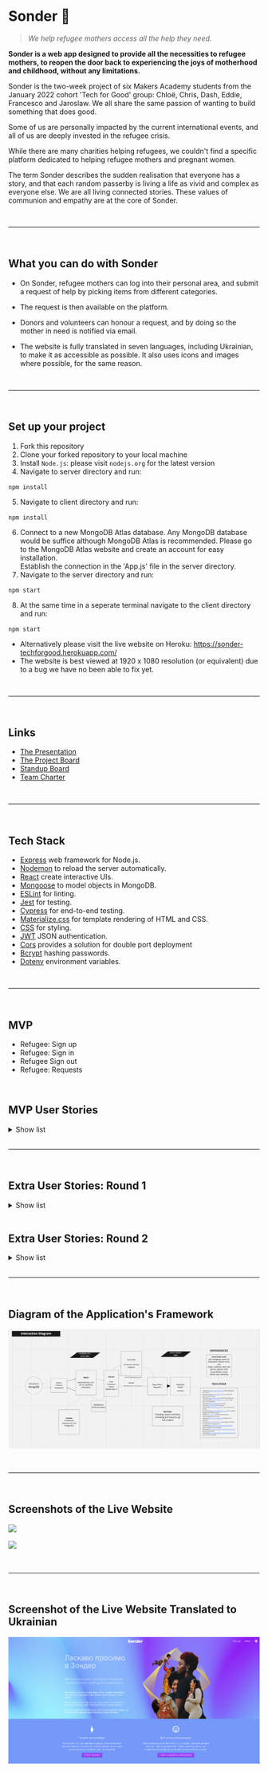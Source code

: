 # Sonder 💙 
> *We help refugee mothers access all the help they need.*

**Sonder is a web app designed to provide all the necessities to refugee mothers, to reopen the door back to experiencing the joys of motherhood and childhood, without any limitations.**

Sonder is the two-week project of six Makers Academy students from the January 2022 cohort 'Tech for Good' group: Chloë, Chris, Dash, Eddie, Francesco and Jaroslaw. We all share the same passion of wanting to build something that does good.

Some of us are personally impacted by the current international events, and all of us are deeply invested in the refugee crisis.

While there are many charities helping refugees, we couldn't find a specific platform dedicated to helping refugee mothers and pregnant women.

The term Sonder describes the sudden realisation that everyone has a story, and that each random passerby is living a life as vivid and complex as everyone else. We are all living connected stories. These values of communion and empathy are at the core of Sonder.

<br>

-----
<br>

## What you can do with Sonder

* On Sonder, refugee mothers can log into their personal area, and submit a request of help by picking items from different categories.

*  The request is then available on the platform.

* Donors and volunteers can honour a request, and by doing so the mother in need is notified via email.

* The website is fully translated in seven languages, including Ukrainian, to make it as accessible as possible. It also uses icons and images where possible, for the same reason.

<br>

-----
<br>


## Set up your project

1. Fork this repository
2. Clone your forked repository to your local machine
3. Install ```Node.js```: please visit ```nodejs.org``` for the latest version
4. Navigate to server directory and run:
```
npm install
```
5. Navigate to client directory and run:
```
npm install
``` 
6. Connect to a new MongoDB Atlas database.  Any MongoDB database would be suffice although MongoDB Atlas is recommended.
   Please go to the MongoDB Atlas website and create an account for easy installation.  
   Establish the connection in the 'App.js' file in the server directory.
7. Navigate to the server directory and run:
```
npm start
```
8. At the same time in a seperate terminal navigate to the client directory and run:
```
npm start
``` 

*  Alternatively please visit the live website on Heroku: https://sonder-techforgood.herokuapp.com/
* The website is best viewed at 1920 x 1080 resolution (or equivalent) due to a bug we have no been able to fix yet.

<br>

-----
<br>

## Links
- [The Presentation](https://docs.google.com/presentation/d/1YCZbzBootK7E9iQd9vGCHjPPfxzPOgMOM2yWOEtt4KY/edit#slide=id.p)
- [The Project Board](https://github.com/Dash1704/Sonder/projects/1)
- [Standup Board](https://miro.com/app/board/uXjVOAEg51A=/)
- [Team Charter](https://docs.google.com/document/d/1dh_80CdoNvoA97Du76ZvXs5M2MllfEZmn3IJPEgdVfo/edit)

<br>

-----
<br>

## Tech Stack
- [Express](https://expressjs.com/) web framework for Node.js.
- [Nodemon](https://nodemon.io/) to reload the server automatically.
- [React](https://reactjs.org/) create interactive UIs.
- [Mongoose](https://mongoosejs.com) to model objects in MongoDB.
- [ESLint](https://eslint.org) for linting.
- [Jest](https://jestjs.io/) for testing.
- [Cypress](https://www.cypress.io/) for end-to-end testing.
- [Materialize.css](https://materializecss.com/) for template rendering of HTML and CSS.
- [CSS](https://developer.mozilla.org/en-US/docs/Web/CSS) for styling.
- [JWT](https://jwt.io/) JSON authentication.
- [Cors](https://momentjs.com/) provides a solution for double port deployment
- [Bcrypt](https://www.npmjs.com/package/bcryptjs) hashing passwords.
- [Dotenv](https://www.npmjs.com/package/dotenv/) environment variables.

<br>

-----
<br>

## MVP
- Refugee: Sign up
- Refugee: Sign in
- Refugee Sign out
- Refugee: Requests

<br>

## MVP User Stories

<details><summary>Show list</summary>

~~~~~~
As a refugee mother
In order to have access to the application
I would like to be able to sign up

As a refugee mother
So that I could access my account
I would like to be able to sign in

As a refugee mother
So that I could keep my account secure
I would like to be able to sign out

As a refugee mother
So that I could request resources
I would like to be able to post my requested items
~~~~~~

</details>

<br>

-----
<br>

## Extra User Stories: Round 1

<details><summary>Show list</summary>

~~~~~~
As a User
So that I can specify who I am
I want to be able to select either 'Refugee' or 'Donor'

As a Refugee
So that I can connect with donor in my area
I want to sign up with my city and bio

As a Donor
In order to have access to the application
I would like to be able to sign up 

As a Donor
So that I could access my account
I would like to be able to sign in

As a User
So that I can display my details
I would like to create a profile and view this
~~~~~~

</details>
<br>

## Extra User Stories: Round 2

<details><summary>Show list</summary>

~~~~~~~

As a Refugee Mother
So that I can manage my requests
I would like to see my requests and their status

As a Refugee Mother
So that I can manage my requests
I would like to accept donations

As a Refugee Mother
So that I can manage my requests
I would like to replicate my fulfiled requests

As a Refugee Mother
So I know when a Donor has offered to fulfil my request
I would like to see the requests as fulfiled

As a Refugee Mother
So I know when a Donor has offered to fulfil my request
I would like to get an email notification of a fulfiled request

As a user
So I could provide feedback to the website's creators
I would like to be able to contact them by email

As a Donor
So that I know what requests are outstanding
I would like to be able to see the outstanding requests

As a user
So that I could interact with the website
I would like the text, fields, and buttons to be in my native language

As a Refugee Mother
So that I could interact with the website
I would like to have visual representations to aid me in the use of the website's functions

As a Donor
So that I have additional information about the Refugee Mother I am interested in helping
I would like to see her profile page with bio

~~~~~~~

</details>

<br>

-----
<br>

## Diagram of the Application's Framework


![](./client/src/images/Screenshot_diagram_app_framework.png)

<br>

-----
<br>

## Screenshots of the Live Website


![](./client/src/images/Screenshot_homepage.png)

![](./client/src/images/Screenshot_requestpage.png)

<br>

-----
<br>

## Screenshot of the Live Website Translated to Ukrainian
![](./client/src/images/Screenshot_homepage_ukrainian.png)
